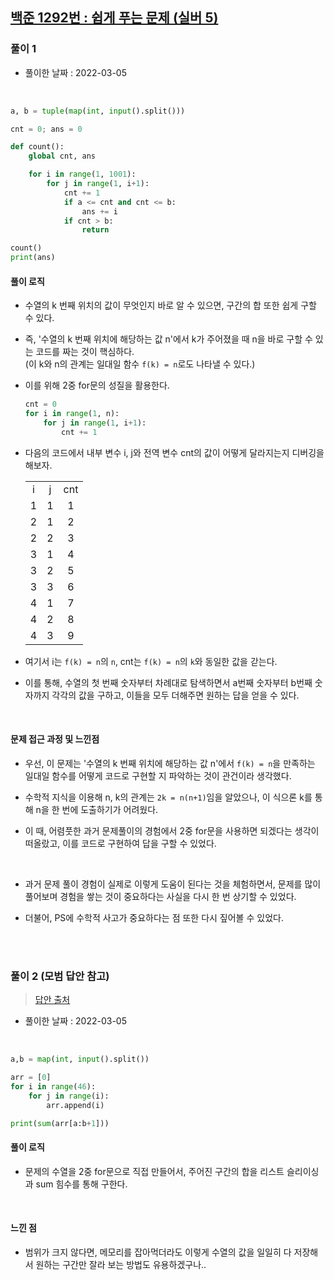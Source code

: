 ## <a href="https://www.acmicpc.net/problem/1292">백준 1292번 : 쉽게 푸는 문제 (실버 5)</a>

### 풀이 1

- 풀이한 날짜 : 2022-03-05

<br/>

```python
a, b = tuple(map(int, input().split()))

cnt = 0; ans = 0

def count():
    global cnt, ans

    for i in range(1, 1001):
        for j in range(1, i+1):
            cnt += 1
            if a <= cnt and cnt <= b:
                ans += i
            if cnt > b:
                return

count()
print(ans)
```

#### 풀이 로직

- 수열의 k 번째 위치의 값이 무엇인지 바로 알 수 있으면, 구간의 합 또한 쉽게 구할 수 있다.

- 즉, '수열의 k 번째 위치에 해당하는 값 n'에서 k가 주어졌을 때 n을 바로 구할 수 있는 코드를 짜는 것이 핵심하다.  
  (이 k와 n의 관계는 일대일 함수 <code>f(k) = n</code>로도 나타낼 수 있다.)

- 이를 위해 2중 for문의 성질을 활용한다.

  ```python
  cnt = 0
  for i in range(1, n):
      for j in range(1, i+1):
          cnt += 1
  ```

- 다음의 코드에서 내부 변수 i, j와 전역 변수 cnt의 값이 어떻게 달라지는지 디버깅을 해보자.

    <table style="text-align: center">
        <tr><td>i</td><td>j</td><td>cnt</td></tr>
        <tr><td>1</td><td>1</td><td>1</td></tr>
        <tr><td>2</td><td>1</td><td>2</td></tr>
        <tr><td>2</td><td>2</td><td>3</td></tr>
        <tr><td>3</td><td>1</td><td>4</td></tr>
        <tr><td>3</td><td>2</td><td>5</td></tr>
        <tr><td>3</td><td>3</td><td>6</td></tr>
        <tr><td>4</td><td>1</td><td>7</td></tr>
        <tr><td>4</td><td>2</td><td>8</td></tr>
        <tr><td>4</td><td>3</td><td>9</td></tr>
    </table>

- 여기서 i는 <code>f(k) = n</code>의 <code>n</code>, cnt는 <code>f(k) = n</code>의 <code>k</code>와 동일한 값을 갇는다.

- 이를 통해, 수열의 첫 번째 숫자부터 차례대로 탐색하면서 a번째 숫자부터 b번째 숫자까지 각각의 값을 구하고, 이들을 모두 더해주면 원하는 답을 얻을 수 있다.

<br/>

#### 문제 접근 과정 및 느낀점

- 우선, 이 문제는 '수열의 k 번째 위치에 해당하는 값 n'에서 <code>f(k) = n</code>을 만족하는 일대일 함수를 어떻게 코드로 구현할 지 파악하는 것이 관건이라 생각했다.

- 수학적 지식을 이용해 n, k의 관계는 <code>2k = n(n+1)</code>임을 알았으나, 이 식으론 k를 통해 n을 한 번에 도출하기가 어려웠다.

- 이 때, 어렴풋한 과거 문제풀이의 경험에서 2중 for문을 사용하면 되겠다는 생각이 떠올랐고, 이를 코드로 구현하여 답을 구할 수 있었다.

<br/>

- 과거 문제 풀이 경험이 실제로 이렇게 도움이 된다는 것을 체험하면서, 문제를 많이 풀어보며 경험을 쌓는 것이 중요하다는 사실을 다시 한 번 상기할 수 있었다.

- 더불어, PS에 수학적 사고가 중요하다는 점 또한 다시 짚어볼 수 있었다.

<br/><br/>

### 풀이 2 (모범 답안 참고)

> <a href="https://ywtechit.tistory.com/176">답안 출처</a>

- 풀이한 날짜 : 2022-03-05

<br/>

```python
a,b = map(int, input().split())

arr = [0]
for i in range(46):
    for j in range(i):
        arr.append(i)

print(sum(arr[a:b+1]))
```

#### 풀이 로직

- 문제의 수열을 2중 for문으로 직접 만들어서, 주어진 구간의 합을 리스트 슬리이싱과 sum 힘수를 통해 구한다.

<br/>

#### 느낀 점

- 범위가 크지 않다면, 메모리를 잡아먹더라도 이렇게 수열의 값을 일일히 다 저장해서 원하는 구간만 잘라 보는 방법도 유용하겠구나..
